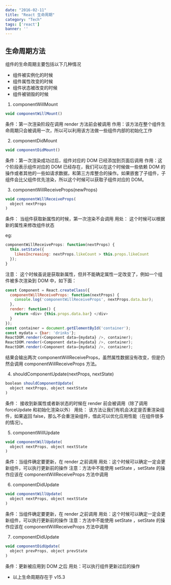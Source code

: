 ```yaml
---
date: "2016-02-11"
title: "React 生命周期"
category: "Tech"
tags: ['react']
banner: ''
---
```



## 生命周期方法

组件的生命周期主要包括以下几种情况

* 组件被实例化的时候
* 组件属性改变的时候
* 组件状态被改变的时候
* 组件被销毁的时候

1. componentWillMount

``` js
void componentWillMount()
```

条件：第一次渲染阶段在调用 render 方法前会被调用
作用：该方法在整个组件生命周期只会被调用一次，所以可以利用该方法做一些组件内部的初始化工作

2. componentDidMount

``` js
void componentDidMount()
```

条件：第一次渲染成功过后，组件对应的 DOM 已经添加到页面后调用
作用：这个阶段表示组件对应的 DOM 已经存在，我们可以在这个时候做一些依赖 DOM 的操作或者其他的一些如请求数据，和第三方库整合的操作。如果嵌套了子组件，子组件会比父组件优先渲染，所以这个时候可以获取子组件对应的 DOM。

3. componentWillReceiveProps(newProps)

``` js
void componentWillReceiveProps(
  object nextProps
)
```
条件： 当组件获取新属性的时候，第一次渲染不会调用
用处： 这个时候可以根据新的属性来修改组件状态

eg:

``` js
componentWillReceiveProps: function(nextProps) {
  this.setState({
    likesIncreasing: nextProps.likeCount > this.props.likeCount
  });
}
```

注意： 这个时候虽说是获取新属性，但并不能确定属性一定改变了，例如一个组件被多次渲染到 DOM 中，如下面：

``` js
const Component = React.createClass({
  componentWillReceiveProps: function(nextProps) {
    console.log('componentWillReceiveProps', nextProps.data.bar);
  },
  render: function() {
    return <div> {this.props.data.bar} </div>
  }
});
const container = document.getElementById('container');
const mydata = {bar: 'drinks'};
ReactDOM.render(<Component data={mydata} />, container);
ReactDOM.render(<Component data={mydata} />, container);
ReactDOM.render(<Component data={mydata} />, container);
```

结果会输出两次 componentWillReceiveProps，虽然属性数据没有改变，但是仍然会调用 componentWillReceiveProps 方法。

4. shouldComponentUpdate(nextProps, nextState)

``` js
boolean shouldComponentUpdate(
  object nextProps, object nextState
)
```
条件： 接收到新属性或者新状态的时候在 render 前会被调用（除了调用 forceUpdate 和初始化渲染以外）
用处： 该方法让我们有机会决定是否重渲染组件，如果返回 false，那么不会重渲染组件，借此可以优化应用性能（在组件很多的情况）。

5. componentWillUpdate

``` js
void componentWillUpdate(
  object nextProps, object nextState
)
```

条件：当组件确定要更新，在 render 之前调用
用处：这个时候可以确定一定会更新组件，可以执行更新前的操作
注意：方法中不能使用 setState ，setState 的操作应该在 componentWillReceiveProps 方法中调用

6. componentDidUpdate

``` js
void componentWillUpdate(
  object nextProps, object nextState
)
```

条件：当组件确定要更新，在 render 之前调用
用处：这个时候可以确定一定会更新组件，可以执行更新前的操作
注意：方法中不能使用 setState ，setState 的操作应该在 componentWillReceiveProps 方法中调用

7. componentDidUpdate

``` js
void componentDidUpdate(
  object prevProps, object prevState
)
```

条件：更新被应用到 DOM 之后
用处：可以执行组件更新过后的操作

* 以上生命周期存在于 v15.3